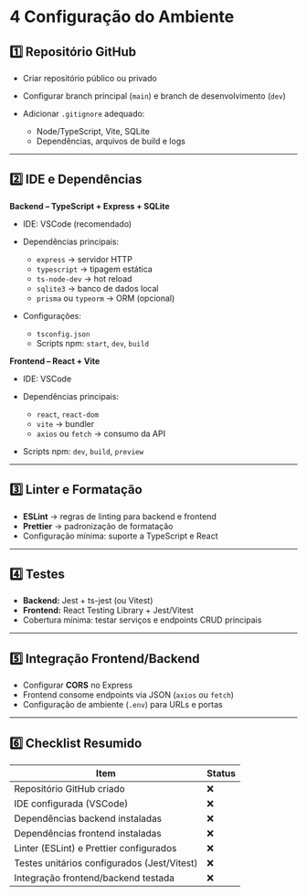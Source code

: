 # 4 Configuração do Ambiente

## 1️⃣ Repositório GitHub

-   Criar repositório público ou privado
-   Configurar branch principal (`main`) e branch de desenvolvimento (`dev`)
-   Adicionar `.gitignore` adequado:

    -   Node/TypeScript, Vite, SQLite
    -   Dependências, arquivos de build e logs

---

## 2️⃣ IDE e Dependências

**Backend – TypeScript + Express + SQLite**

-   IDE: VSCode (recomendado)
-   Dependências principais:

    -   `express` → servidor HTTP
    -   `typescript` → tipagem estática
    -   `ts-node-dev` → hot reload
    -   `sqlite3` → banco de dados local
    -   `prisma` ou `typeorm` → ORM (opcional)

-   Configurações:

    -   `tsconfig.json`
    -   Scripts npm: `start`, `dev`, `build`

**Frontend – React + Vite**

-   IDE: VSCode
-   Dependências principais:

    -   `react`, `react-dom`
    -   `vite` → bundler
    -   `axios` ou `fetch` → consumo da API

-   Scripts npm: `dev`, `build`, `preview`

---

## 3️⃣ Linter e Formatação

-   **ESLint** → regras de linting para backend e frontend
-   **Prettier** → padronização de formatação
-   Configuração mínima: suporte a TypeScript e React

---

## 4️⃣ Testes

-   **Backend:** Jest + ts-jest (ou Vitest)
-   **Frontend:** React Testing Library + Jest/Vitest
-   Cobertura mínima: testar serviços e endpoints CRUD principais

---

## 5️⃣ Integração Frontend/Backend

-   Configurar **CORS** no Express
-   Frontend consome endpoints via JSON (`axios` ou `fetch`)
-   Configuração de ambiente (`.env`) para URLs e portas

---

## 6️⃣ Checklist Resumido

| Item                                        | Status |
| ------------------------------------------- | ------ |
| Repositório GitHub criado                   | ❌     |
| IDE configurada (VSCode)                    | ❌     |
| Dependências backend instaladas             | ❌     |
| Dependências frontend instaladas            | ❌     |
| Linter (ESLint) e Prettier configurados     | ❌     |
| Testes unitários configurados (Jest/Vitest) | ❌     |
| Integração frontend/backend testada         | ❌     |
